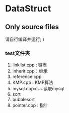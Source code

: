 # DataStruct

## Only source files

请自行编译并运行; )

### test文件夹

1. linklist.cpp : 链表
2. inherit.cpp：继承
3. reference.cpp
4. KMP.cpp : KMP算法
5. mysql.cpp:c++读取mysql
6. sort
7. bubblesort
8. pointer.cpp : 指针

